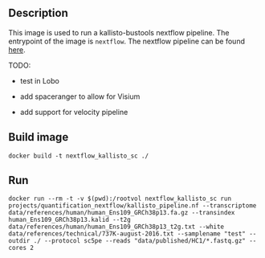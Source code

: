 ## Description

This image is used to run a kallisto-bustools nextflow pipeline. The entrypoint of the image is `nextflow`. The nextflow pipeline can be found [here](https://github.com/tomasgomes/quantification_nextflow).

TODO:

-   test in Lobo

-   add spaceranger to allow for Visium

-   add support for velocity pipeline

## Build image

```{bash}
docker build -t nextflow_kallisto_sc ./
```

## Run

```{bash}
docker run --rm -t -v $(pwd):/rootvol nextflow_kallisto_sc run projects/quantification_nextflow/kallisto_pipeline.nf --transcriptome data/references/human/human_Ens109_GRCh38p13.fa.gz --transindex human_Ens109_GRCh38p13.kalid --t2g data/references/human/human_Ens109_GRCh38p13_t2g.txt --white data/references/technical/737K-august-2016.txt --samplename "test" --outdir ./ --protocol sc5pe --reads "data/published/HC1/*.fastq.gz" --cores 2
```
